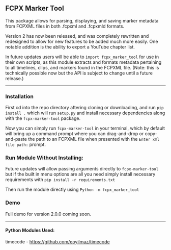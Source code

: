 ## FCPX Marker Tool

This package allows for parsing, displaying, and saving marker metadata from FCPXML files in both .fcpxml and .fcpxmld formats.

Version 2 has now been released, and was completely rewritten and redesigned to allow for new features to be added much more easily. One notable addition is the ability to export a YouTube chapter list.

In future updates users will be able to `import fcpx_marker_tool` for use in their own scripts, as this module extracts and formats metadata pertaining to all timelines, clips, and markers found in the FCPXML file. (Note: this is technically possible now but the API is subject to change until a future release.)

----

### Installation

First cd into the repo directory aftering cloning or downloading, and run `pip install .` which will run `setup.py` and install necessary dependencies along with the `fcpx-marker-tool` package.

Now you can simply run `fcpx-marker-tool` in your terminal, which by default will bring up a command prompt where you can drag-and-drop or copy-and-paste the path to an FCPXML file when presented with the `Enter xml file path:` prompt.

### Run Module Without Installing:

Future updates will allow passing arguments directly to `fcpx-marker-tool` but if the built in menu options are all you need simply install necessary requirements with `pip install -r requirements.txt`

Then run the module directly using `Python -m fcpx_marker_tool`

### Demo

Full demo for version 2.0.0 coming soon.

---

#### Python Modules Used:

timecode - https://github.com/eoyilmaz/timecode